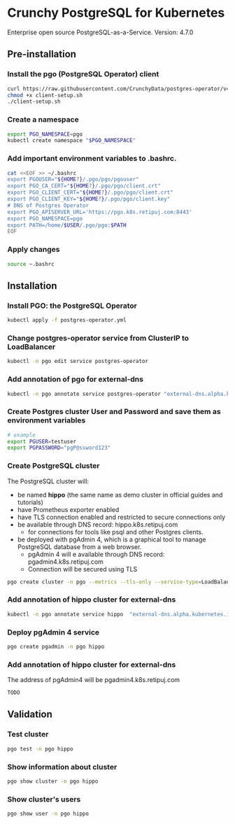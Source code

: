 # Crunchy PostgreSQL for Kubernetes
Enterprise open source PostgreSQL-as-a-Service.
Version: 4.7.0

## Pre-installation
### Install the pgo (PostgreSQL Operator) client
```bash
curl https://raw.githubusercontent.com/CrunchyData/postgres-operator/v4.7.0/installers/kubectl/client-setup.sh > client-setup.sh
chmod +x client-setup.sh
./client-setup.sh
```
### Create a namespace
```bash
export PGO_NAMESPACE=pgo
kubectl create namespace "$PGO_NAMESPACE"
```
### Add important environment variables to .bashrc.
```bash
cat <<EOF >> ~/.bashrc
export PGOUSER="${HOME?}/.pgo/pgo/pgouser"
export PGO_CA_CERT="${HOME?}/.pgo/pgo/client.crt"
export PGO_CLIENT_CERT="${HOME?}/.pgo/pgo/client.crt"
export PGO_CLIENT_KEY="${HOME?}/.pgo/pgo/client.key"
# DNS of Postgres Operator
export PGO_APISERVER_URL='https://pgo.k8s.retipuj.com:8443'
export PGO_NAMESPACE=pgo
export PATH=/home/$USER/.pgo/pgo:$PATH
EOF
```
### Apply changes
```bash
source ~.bashrc
```

## Installation
### Install PGO: the PostgreSQL Operator
```bash
kubectl apply -f postgres-operator.yml
```
### Change postgres-operator service from ClusterIP to LoadBalancer
```bash
kubectl -n pgo edit service postgres-operator
```
### Add annotation of pgo for external-dns
```bash
kubectl -n pgo annotate service postgres-operator "external-dns.alpha.kubernetes.io/hostname=pgo.k8s.retipuj.com"
```
### Create Postgres cluster User and Password and save them as environment variables
```bash
# example
export PGUSER=testuser
export PGPASSWORD="pgP@ssword123"
```
### Create PostgreSQL cluster
The PostgreSQL cluster will:
- be named **hippo** (the same name as demo cluster in official guides and tutorials)
- have Prometheus exporter enabled
- have TLS connection enabled and restricted to secure connections only
- be available through DNS record: hippo.k8s.retipuj.com 
	- for connections for tools like psql and other Postgres clients.
- be deployed with pgAdmin 4, which is a graphical tool to manage PostgreSQL database from a web browser.
	- pgAdmin 4 will e available through DNS record: pgadmin4.k8s.retipuj.com
	- Connection will be secured using TLS
```bash
pgo create cluster -n pgo --metrics --tls-only --service-type=LoadBalancer -u $PGUSER -p $PGPASSWORD hippo
```
### Add annotation of hippo cluster for external-dns
```bash
kubectl -n pgo annotate service hippo  "external-dns.alpha.kubernetes.io/hostname=hippo.k8s.retipuj.com"
```
### Deploy pgAdmin 4 service
```bash
pgo create pgadmin -n pgo hippo

```
### Add annotation of hippo cluster for external-dns
The address of pgAdmin4 will be pgadmin4.k8s.retipuj.com
```bash
TODO
```
## Validation

### Test cluster
```bash
pgo test -n pgo hippo
```
### Show information about cluster
```bash
pgo show cluster -n pgo hippo
```
### Show cluster's users
```bash
pgo show user -n pgo hippo
```